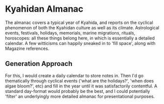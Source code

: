 # Kyahidan Almanac

The almanac covers a typical year of Kyahida, and reports on the cyclical phenomenon of both the Kyahidan culture as well as its climate. Astrological events, festivals, holidays, memorials, marine migrations, rituals, horoscopes: all these things belong here, in which is essentially a detailed calendar. A few witticisms can happily sneaked in to 'fill space', along with Magazine references.

## Generation Approach

For this, I would create a daily calendar to store notes in. Then I'd go thematically through cyclical events ('what are the holidays?', 'when does algae bloom?', etc) and fill in the year until it was satisfactorily contentful. A standard day-format would probably be the best, and I could potentially 'filter' an underlyingly more detailed almanac for presentational purposes.
